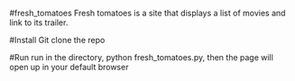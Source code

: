 #fresh_tomatoes
Fresh tomatoes is a site that displays a list of movies and link to its trailer. 

#Install
Git clone the repo

#Run
run in the directory, python fresh_tomatoes.py, then the page will open up in your default browser

